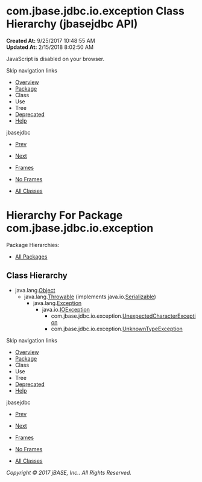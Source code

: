 # com.jbase.jdbc.io.exception Class Hierarchy (jbasejdbc   API)

**Created At:** 9/25/2017 10:48:55 AM  
**Updated At:** 2/15/2018 8:02:50 AM  

<!--<br>    try {<br>        if (location.href.indexOf('is-external=true') == -1) {<br>            parent.document.title="com.jbase.jdbc.io.exception Class Hierarchy (jbasejdbc   API)";<br>        }<br>    }<br>    catch(err) {<br>    }<br>//-->
JavaScript is disabled on your browser.

Skip navigation links

- [Overview](../../../../../overview-summary.html)
- [Package](/39236-exception/com_jbase_jdbc_io_exception_package-summary)
- Class
- Use
- Tree
- [Deprecated](../../../../../deprecated-list.html)
- [Help](../../../../../help-doc.html)


jbasejdbc <br>

- [Prev](/39233-charset/com_jbase_jdbc_io_charset_package-tree)
- [Next](/39238-inflow/com_jbase_jdbc_io_inflow_package-tree)


- [Frames](../../../../../index.html?com/jbase/jdbc/io/exception//39236-exception/com_jbase_jdbc_io_exception_package-tree)
- [No Frames](/39236-exception/com_jbase_jdbc_io_exception_package-tree)


- [All Classes](../../../../../allclasses-noframe.html)


<!--<br>  allClassesLink = document.getElementById("allclasses\_navbar\_top");<br>  if(window==top) {<br>    allClassesLink.style.display = "block";<br>  }<br>  else {<br>    allClassesLink.style.display = "none";<br>  }<br>  //-->

# Hierarchy For Package com.jbase.jdbc.io.exception
Package Hierarchies:
- [All Packages](../../../../../overview-tree.html)

## Class Hierarchy

- java.lang.[Object](http://java.sun.com/j2se/1.5.0/docs/api/java/lang/Object.html?is-external=true "class or interface in java.lang")
    - java.lang.[Throwable](http://java.sun.com/j2se/1.5.0/docs/api/java/lang/Throwable.html?is-external=true "class or interface in java.lang") (implements java.io.[Serializable](http://java.sun.com/j2se/1.5.0/docs/api/java/io/Serializable.html?is-external=true "class or interface in java.io"))
        - java.lang.[Exception](http://java.sun.com/j2se/1.5.0/docs/api/java/lang/Exception.html?is-external=true "class or interface in java.lang")
            - java.io.[IOException](http://java.sun.com/j2se/1.5.0/docs/api/java/io/IOException.html?is-external=true "class or interface in java.io")
                - com.jbase.jdbc.io.exception.[UnexpectedCharacterException](/39236-exception/com_jbase_jdbc_io_exception_UnexpectedCharacterException "class in com.jbase.jdbc.io.exception")
                - com.jbase.jdbc.io.exception.[UnknownTypeException](/39236-exception/com_jbase_jdbc_io_exception_UnknownTypeException "class in com.jbase.jdbc.io.exception")

Skip navigation links

- [Overview](../../../../../overview-summary.html)
- [Package](/39236-exception/com_jbase_jdbc_io_exception_package-summary)
- Class
- Use
- Tree
- [Deprecated](../../../../../deprecated-list.html)
- [Help](../../../../../help-doc.html)


jbasejdbc <br>

- [Prev](/39233-charset/com_jbase_jdbc_io_charset_package-tree)
- [Next](/39238-inflow/com_jbase_jdbc_io_inflow_package-tree)


- [Frames](../../../../../index.html?com/jbase/jdbc/io/exception//39236-exception/com_jbase_jdbc_io_exception_package-tree)
- [No Frames](/39236-exception/com_jbase_jdbc_io_exception_package-tree)


- [All Classes](../../../../../allclasses-noframe.html)


<!--<br>  allClassesLink = document.getElementById("allclasses\_navbar\_bottom");<br>  if(window==top) {<br>    allClassesLink.style.display = "block";<br>  }<br>  else {<br>    allClassesLink.style.display = "none";<br>  }<br>  //-->

*Copyright © 2017 jBASE, Inc.. All Rights Reserved.*
